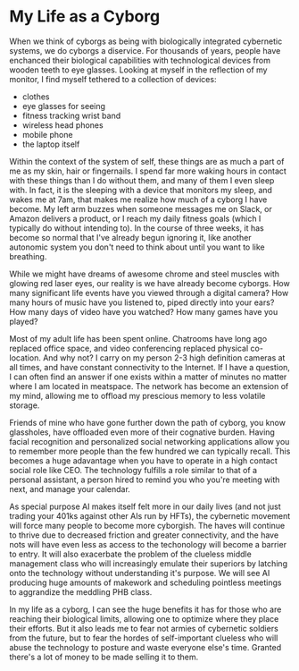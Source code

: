 My Life as a Cyborg
===================

When we think of cyborgs as being with biologically integrated cybernetic systems, we do cyborgs a
diservice.  For thousands of years, people have enchanced their biological capabilities with 
technological devices from wooden teeth to eye glasses.  Looking at myself in the reflection of my
monitor, I find myself tethered to a collection of devices:

* clothes
* eye glasses for seeing
* fitness tracking wrist band
* wireless head phones
* mobile phone
* the laptop itself

Within the context of the system of self, these things are as much a part of me as my skin,
hair or fingernails.  I spend far more waking hours in contact with these things than I do
without them, and many of them I even sleep with.  In fact, it is the sleeping with a device
that monitors my sleep, and wakes me at 7am, that makes me realize how much of a cyborg I have
become.  My left arm buzzes when someone messages me on Slack, or Amazon delivers a product,
or I reach my daily fitness goals (which I typically do without intending to).  In the course
of three weeks, it has become so normal that I've already begun ignoring it, like another
autonomic system you don't need to think about until you want to like breathing.

While we might have dreams of awesome chrome and steel muscles with glowing red laser eyes,
our reality is we have already become cyborgs.  How many significant life events have you
viewed through a digital camera?  How many hours of music have you listened to, piped directly
into your ears?  How many days of video have you watched?  How many games have you played?

Most of my adult life has been spent online.  Chatrooms have long ago replaced office space,
and video conferencing replaced physical co-location.  And why not?  I carry on my person
2-3 high definition cameras at all times, and have constant connectivity to the Internet.
If I have a question, I can often find an answer if one exists within a matter of minutes
no matter where I am located in meatspace.  The network has become an extension of my mind,
allowing me to offload my prescious memory to less volatile storage.

Friends of mine who have gone further down the path of cyborg, you know glassholes, have
offloaded even more of their cognative burden.  Having facial recognition and personalized
social networking applications allow you to remember more people than the few hundred we
can typically recall.  This becomes a huge adavantage when you have to operate in a high
contact social role like CEO.  The technology fulfills a role similar to that of a personal
assistant, a person hired to remind you who you're meeting with next, and manage your
calendar.

As special purpose AI makes itself felt more in our daily lives (and not just trading
your 401ks against other AIs run by HFTs), the cybernetic movement will force many people
to become more cyborgish.  The haves will continue to thrive due to decreased friction and
greater connectivity, and the have nots will have even less as access to the techonology
will become a barrier to entry.  It will also exacerbate the problem of the clueless middle 
management class who will increasingly emulate their superiors by latching onto the 
technology without understanding it's purpose.  We will see AI producing huge amounts of
makework and scheduling pointless meetings to aggrandize the meddling PHB class.

In my life as a cyborg, I can see the huge benefits it has for those who are reaching
their biological limits, allowing one to optimize where they place their efforts.  But
it also leads me to fear not armies of cybernetic soldiers from the future, but to fear
the hordes of self-important clueless who will abuse the technology to posture and
waste everyone else's time.  Granted there's a lot of money to be made selling it to 
them.
